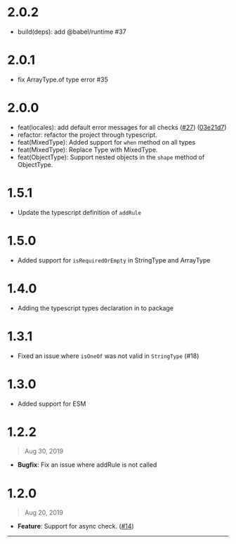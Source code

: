 # 2.0.2

- build(deps): add @babel/runtime #37

# 2.0.1

- fix ArrayType.of type error #35

# 2.0.0

- feat(locales): add default error messages for all checks ([#27](https://github.com/rsuite/schema-typed/issues/27)) ([03e21d7](https://github.com/rsuite/schema-typed/commit/03e21d77e9a6e0cd4fddcb1adfe8c485025f246b))
- refactor: refactor the project through typescript.
- feat(MixedType): Added support for `when` method on all types
- feat(MixedType): Replace Type with MixedType.
- feat(ObjectType): Support nested objects in the `shape` method of ObjectType.

# 1.5.1

- Update the typescript definition of `addRule`

# 1.5.0

- Added support for `isRequiredOrEmpty` in StringType and ArrayType

# 1.4.0

- Adding the typescript types declaration in to package

# 1.3.1

- Fixed an issue where `isOneOf` was not valid in `StringType` (#18)

# 1.3.0

- Added support for ESM

# 1.2.2

> Aug 30, 2019

- **Bugfix**: Fix an issue where addRule is not called

# 1.2.0

> Aug 20, 2019

- **Feature**: Support for async check. ([#14])

---

[#14]: https://github.com/rsuite/rsuite/pull/14

